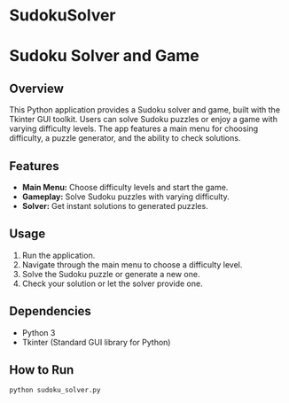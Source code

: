# SudokuSolver 

# Sudoku Solver and Game

## Overview

This Python application provides a Sudoku solver and game, built with the Tkinter GUI toolkit. Users can solve Sudoku puzzles or enjoy a game with varying difficulty levels. The app features a main menu for choosing difficulty, a puzzle generator, and the ability to check solutions.

## Features

- **Main Menu:** Choose difficulty levels and start the game.
- **Gameplay:** Solve Sudoku puzzles with varying difficulty.
- **Solver:** Get instant solutions to generated puzzles.

## Usage

1. Run the application.
2. Navigate through the main menu to choose a difficulty level.
3. Solve the Sudoku puzzle or generate a new one.
4. Check your solution or let the solver provide one.

## Dependencies

- Python 3
- Tkinter (Standard GUI library for Python)

## How to Run

```bash
python sudoku_solver.py
